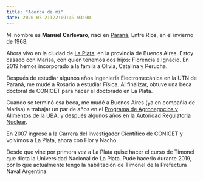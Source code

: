 ```yaml
---
title: "Acerca de mi"
date: 2020-05-21T22:09:49-03:00
---
```

Mi nombre es **Manuel Carlevaro**, nací en [Paraná](https://es.wikipedia.org/wiki/Paran%C3%A1_(Argentina)), Entre Ríos, en el invierno de 1968.

Ahora vivo en la ciudad de [La Plata](https://es.wikipedia.org/wiki/La_Plata), en la provincia de Buenos Aires. Estoy 
casado con Marisa, con quien tenemos dos hijos: Florencia e Ignacio. En 2019 hemos
incorporado a la famila a Olivia, Catalina y Perucha.

Después de estudiar algunos años Ingeniería Electromecánica en la UTN de Paraná,
me mudé a Rosario a estudiar Física. Al finalizar, obtuve una beca doctoral de 
CONICET para hacer el doctorado en La Plata.

Cuando se terminó esa beca, me mudé a Buenos Aires (ya en compañia de Marisa) 
a trabajar un par de años en el [Programa de Agronegocios y Alimentos de la UBA](https://www.emagister.com.ar/programa-agronegocios-alimentos-uba-cursos-67087-centrodetalles.htm), 
y después algunos años en la [Autoridad Regulatoria Nuclear](https://www.argentina.gob.ar/arn). 

En 2007 ingresé a la Carrera del Investigador Científico de CONICET y volvimos
a La Plata, ahora con Flor y Nacho.

Desde que vine por primera vez a La Plata quise hacer el curso de Timonel que 
dicta la Universidad Nacional de La Plata. Pude hacerlo durante 2019, por lo 
que actualmente tengo la habilitación de Timonel de la Prefectura Naval Argentina.
